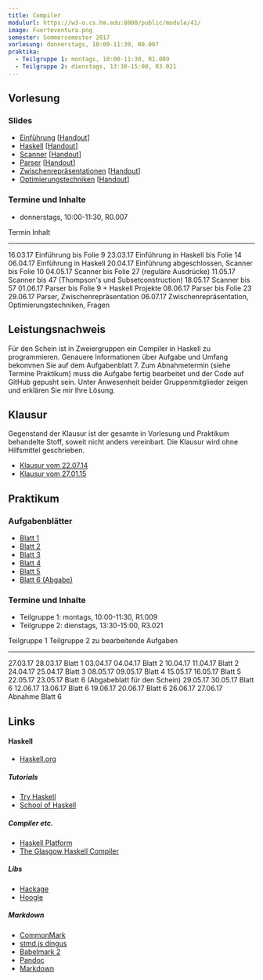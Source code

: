 ```yaml
---
title: Compiler
modulurl: https://w3-o.cs.hm.edu:8000/public/module/41/
image: Fuerteventura.png
semester: Sommersemester 2017
vorlesung: donnerstags, 10:00-11:30, R0.007
praktika:
  - Teilgruppe 1: montags, 10:00-11:30, R1.009
  - Teilgruppe 2: dienstags, 13:30-15:00, R3.021
---
```


<div class="row">
<div class="span6">

## Vorlesung

### Slides

-   [Einführung](dropbox/compiler/slides/01_Einfuehrung.pdf)
    [[Handout](dropbox/compiler/handouts/01_Einfuehrung.pdf)]
-   [Haskell](dropbox/compiler/slides/02_Haskell.pdf)
    [[Handout](dropbox/compiler/handouts/02_Haskell.pdf)]
-   [Scanner](dropbox/compiler/slides/03_Scanner.pdf)
    [[Handout](dropbox/compiler/handouts/03_Scanner.pdf)]
-   [Parser](dropbox/compiler/slides/04_Parser.pdf)
    [[Handout](dropbox/compiler/handouts/04_Parser.pdf)]
-   [Zwischenrepräsentationen](dropbox/compiler/slides/05_Zwischenrepraesentationen.pdf)
    [[Handout](dropbox/compiler/handouts/05_Zwischenrepraesentationen.pdf)]
-   [Optimierungstechniken](dropbox/compiler/slides/06_Optimierungstechniken.pdf)
    [[Handout](dropbox/compiler/handouts/06_Optimierungstechniken.pdf)]

### Termine und Inhalte

-   donnerstags, 10:00-11:30, R0.007

Termin   Inhalt
-------- -----------------------------------------------------------------------
16.03.17 Einführung bis Folie 9
23.03.17 Einführung in Haskell bis Folie 14
06.04.17 Einführung in Haskell
20.04.17 Einführung abgeschlossen, Scanner bis Folie 10
04.05.17 Scanner bis Folie 27 (reguläre Ausdrücke)
11.05.17 Scanner bis 47 (Thompson's und Subsetconstruction)
18.05.17 Scanner bis 57
01.06.17 Parser bis Folie 9 + Haskell Projekte
08.06.17 Parser bis Folie 23
29.06.17 Parser, Zwischenrepräsentation
06.07.17 Zwischenrepräsentation, Optimierungstechniken, Fragen

## Leistungsnachweis

Für den Schein ist in Zweiergruppen ein Compiler in Haskell zu programmieren.
Genauere Informationen über Aufgabe und Umfang bekommen Sie auf dem
Aufgabenblatt 7. Zum Abnahmetermin (siehe Termine Praktikum) muss die
Aufgabe fertig bearbeitet und der Code auf GitHub gepusht sein.
Unter Anwesenheit beider Gruppenmitglieder zeigen und erklären Sie mir
Ihre Lösung.

## Klausur

Gegenstand der Klausur ist der gesamte in Vorlesung und Praktikum
behandelte Stoff, soweit nicht anders vereinbart. Die Klausur
wird ohne Hilfsmittel geschrieben.

-   [Klausur vom 22.07.14](dropbox/compiler/exams/KlausurSS14.pdf)
-   [Klausur vom 27.01.15](dropbox/compiler/exams/KlausurWS14.pdf)

</div>
<div class="span6">

## Praktikum

### Aufgabenblätter

-   [Blatt 1](dropbox/compiler/exercises/Blatt01.pdf)
-   [Blatt 2](dropbox/compiler/exercises/Blatt02.pdf)
-   [Blatt 3](dropbox/compiler/exercises/Blatt03.pdf)
-   [Blatt 4](dropbox/compiler/exercises/Blatt04.pdf)
-   [Blatt 5](dropbox/compiler/exercises/Blatt05.pdf)
-   [Blatt 6 (Abgabe)](dropbox/compiler/exercises/Blatt06.pdf)

### Termine und Inhalte

-   Teilgruppe 1: montags, 10:00-11:30, R1.009
-   Teilgruppe 2: dienstags, 13:30-15:00, R3.021

Teilgruppe 1   Teilgruppe 2   zu bearbeitende Aufgaben
-------------- -------------- ------------------------------------------------------
27.03.17       28.03.17       Blatt 1
03.04.17       04.04.17       Blatt 2
10.04.17       11.04.17       Blatt 2
24.04.17       25.04.17       Blatt 3
08.05.17       09.05.17       Blatt 4
15.05.17       16.05.17       Blatt 5
22.05.17       23.05.17       Blatt 6 (Abgabeblatt für den Schein)
29.05.17       30.05.17       Blatt 6
12.06.17       13.06.17       Blatt 6
19.06.17       20.06.17       Blatt 6
26.06.17       27.06.17       Abnahme Blatt 6

## Links

#### Haskell

-   [Haskell.org](http://haskell.org/)

##### Tutorials

-   [Try Haskell](http://tryhaskell.org/)
-   [School of Haskell](https://haskell.fpcomplete.com/school)

##### Compiler etc.

-   [Haskell Platform](http://www.haskell.org/platform/)
-   [The Glasgow Haskell Compiler](http://www.haskell.org/ghc/)

##### Libs

-   [Hackage](http://hackage.haskell.org/)
-   [Hoogle](http://www.haskell.org/hoogle/)

##### Markdown

-   [CommonMark](http://commonmark.org/)
-   [stmd.js dingus](http://jgm.github.io/stmd/js/)
-   [Babelmark 2](http://johnmacfarlane.net/babelmark2/)
-   [Pandoc](http://johnmacfarlane.net/pandoc/)
-   [Markdown](http://daringfireball.net/projects/markdown/)

</div>
</div>
